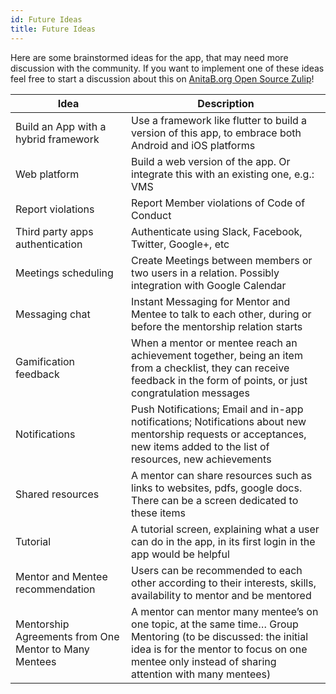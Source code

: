 ```yaml
---
id: Future Ideas
title: Future Ideas
---
```


Here are some brainstormed ideas for the app, that may need more discussion with the community.
If you want to implement one of these ideas feel free to start a discussion about this on [AnitaB.org Open Source Zulip](https://anitab-org.zulipchat.com/)!

| Idea                                                  | Description                                                                                                                                                                                                         |
|-------------------------------------------------------|---------------------------------------------------------------------------------------------------------------------------------------------------------------------------------------------------------------------|
| Build an App with a hybrid framework                    | Use a framework like flutter to build a version of this app, to embrace both Android and iOS platforms                                                                                                              |
| Web platform                                          | Build a web version of the app. Or integrate this with an existing one, e.g.: VMS                                                                                                                                   |
| Report violations                                     | Report Member violations of Code of Conduct                                                                                                                                                                         |
| Third party apps authentication                       | Authenticate using Slack, Facebook, Twitter, Google+, etc                                                                                                                                                           |
| Meetings scheduling                                | Create Meetings between members or two users in a relation. Possibly integration with Google Calendar                                                                                                                                                                                    |
| Messaging chat                                        | Instant Messaging for Mentor and Mentee to talk to each other, during or before the mentorship relation starts                                                                                                      |
| Gamification feedback                                 | When a mentor or mentee reach an achievement together, being an item from a checklist, they can receive feedback in the form of points, or just congratulation messages                                             |
| Notifications                                         | Push Notifications; Email and in-app notifications; Notifications about new mentorship requests or acceptances, new items added to the list of resources, new achievements                                        |
| Shared resources                                      | A mentor can share resources such as links to websites, pdfs, google docs. There can be a screen dedicated to these items                                                                                           |
| Tutorial                                              | A tutorial screen, explaining what a user can do in the app, in its first login in the app would be helpful                                                                                                        |
| Mentor and Mentee recommendation                      | Users can be recommended to each other according to their interests, skills, availability to mentor and be mentored                                                                                                 |
| Mentorship Agreements from One Mentor to Many Mentees | A mentor can mentor many mentee’s on one topic, at the same time… Group Mentoring (to be discussed: the initial idea is for the mentor to focus on one mentee only instead of sharing attention with many mentees) |
